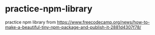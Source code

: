 # practice-npm-library
practice npm library from https://www.freecodecamp.org/news/how-to-make-a-beautiful-tiny-npm-package-and-publish-it-2881d4307f78/
